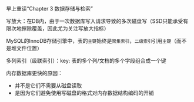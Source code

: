 早上重读“Chapter 3 数据存储与检索”

写放大：在DB内，由于一次数据库写入请求导致的多次磁盘写（SSD只能承受有限次地擦除覆盖，因此尤为关注写放大指标）

MySQL的InnoDB存储引擎中，表的`主键`始终是`聚集索引`，`二级索引`引用`主键`（而不是堆文件位置）

多列索引（级联索引）：key: 表的多个列/文档的多个字段组合成一个键

内存数据库更快的原因：

* 并不是它们不需要从磁盘读取
* 是因为它们避免使用写磁盘的格式对内存数据结构编码的开销